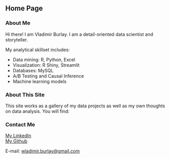 
## Home Page

### About Me

Hi there! I am Vladimir Burlay. I am a detail-oriented data scientist and
storyteller.

My analytical skillset includes:

- Data mining: R, Python, Excel
- Visualization: R Shiny, Streamlit
- Databases: MySQL
- A/B Testing and Causal Inference
- Machine learning models

### About This Site

This site works as a gallery of my data projects as well as my own thoughts on
data analysis. You will find:

### Contact Me 

[My LinkedIn](https://www.linkedin.com/in/vladimir-burlay-b58554253/)  
[My Github](https://github.com/vburlay)

E-mail: wladimir.burlay@gmail.com
